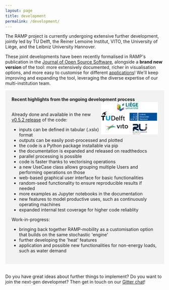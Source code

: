 ```yaml
---
layout: page
title: development
permalink: /development/
---
```


The RAMP project is currently undergoing extensive further development, jointly led by TU Delft, the Reiner Lemoine Institut, VITO, the University of Liège, and the Leibniz University Hannover. 

These joint developments have been recently formalised in RAMP's publication in the [Journal of Open Source Software](https://doi.org/10.21105/joss.06418), alongside a **brand new version** of the tool: more extensively documented, richer in visualisation options, and more easy to customise for different [applications](/applications)! We'll keep improving and expanding the tool, leveraging the diverse expertise of our multi-institution team.


<div style="background-color: #F2F2F2; text-align:left; vertical-align: middle; padding:20px 20px;" width="350">
<h style="color: "><b>Recent highlights from the ongoing development process</b></h>
<img src="/assets/logos_dev.svg" width="180" align="right" class="pad-top-left"/>

<br>
<br>
<p>Already done and available in the new <a href="https://github.com/RAMP-project/RAMP/tree/v0.5.2">v0.5.2 release</a> of the code:
<br>
<ul>
  <li>inputs can be defined in tabular (.xslx) format</li>
  <li>outputs can be easily post-processed and plotted</li>
  <li>the code is a Python package installable via pip</li>
  <li>the documentation is expanded and released on readthedocs</li>
  <li>parallel processing is possible</li>
  <li>code is faster thanks to vectorising operations</li>
  <li>a new UseCase class allows grouping multiple Users and performing operations on those</li>
  <li>web-based graphical user interface for basic functionalities</li>
  <li>random-seed functionality to ensure reproducible results if needed</li>
  <li>more examples as Jupyter notebooks in the documentation</li>
  <li>new features to model productive uses, such as continuously operating machines </li>
  <li>expanded internal test coverage for higher code reliablity</li>
</ul>
</p>

<p>Work-in-progress:
<br>

<ul>
  <li>bringing back together RAMP-mobility as a customisation option that builds on the same stochastic 'engine'</li>
  <li>further developing the 'heat' features</li>
  <li>application and possible new functionalities for non-energy loads, such as water demand</li>
</ul></p>
</div>
<br>

Do you have great ideas about further things to implement? Do you want to join the next-gen developmet? 
Then get in touch on our [Gitter chat](https://gitter.im/RAMP-project/community)!

